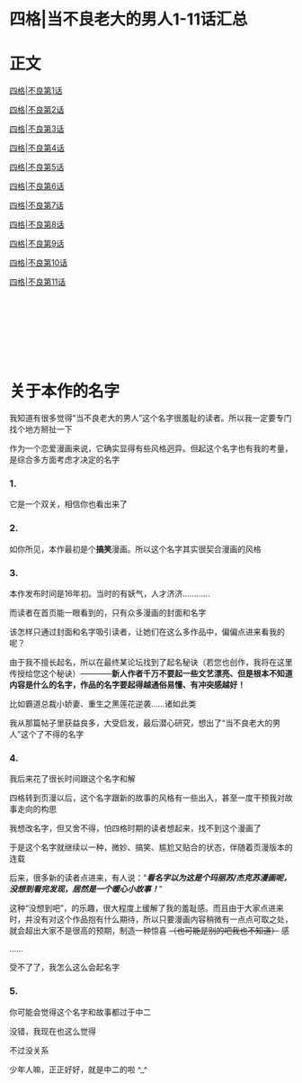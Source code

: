 # 四格|当不良老大的男人1-11话汇总


# 正文

[四格|不良第1话](https://northet.github.io/posts/%E4%B8%8D%E8%89%AF1/)

[四格|不良第2话](https://northet.github.io/posts/%E4%B8%8D%E8%89%AF2/)

[四格|不良第3话](https://northet.github.io/posts/%E4%B8%8D%E8%89%AF3/)

[四格|不良第4话](https://northet.github.io/posts/%E4%B8%8D%E8%89%AF4/)

[四格|不良第5话](https://northet.github.io/posts/%E4%B8%8D%E8%89%AF5/)

[四格|不良第6话](https://northet.github.io/posts/%E4%B8%8D%E8%89%AF6/)

[四格|不良第7话](https://northet.github.io/posts/%E4%B8%8D%E8%89%AF7/)

[四格|不良第8话](https://northet.github.io/posts/%E4%B8%8D%E8%89%AF8/)

[四格|不良第9话](https://northet.github.io/posts/%E4%B8%8D%E8%89%AF9/)

[四格|不良第10话](https://northet.github.io/posts/%E4%B8%8D%E8%89%AF10/)

[四格|不良第11话](https://northet.github.io/posts/%E4%B8%8D%E8%89%AF11/)


&nbsp;

&nbsp;

&nbsp;

&nbsp;


# 关于本作的名字

我知道有很多觉得“当不良老大的男人”这个名字很羞耻的读者。所以我一定要专门找个地方掰扯一下

作为一个恋爱漫画来说，它确实显得有些风格迥异。但起这个名字也有我的考量，是综合多方面考虑才决定的名字

### 1.
它是一个双关，相信你也看出来了

### 2.
如你所见，本作最初是个**搞笑**漫画。所以这个名字其实很契合漫画的风格

### 3.
本作发布时间是16年初。当时的有妖气，人才济济…………

而读者在首页能一眼看到的，只有众多漫画的封面和名字

该怎样只通过封面和名字吸引读者，让她们在这么多作品中，偏偏点进来看我的呢？

由于我不擅长起名，所以在最终某论坛找到了起名秘诀（若您也创作，我将在这里传授给您这个秘诀）————**新人作者千万不要起一些文艺漂亮、但是根本不知道内容是什么的名字，作品的名字要起得越通俗易懂、有冲突感越好！**

比如霸道总裁小娇妻、重生之黑莲花逆袭……诸如此类

我从那篇帖子里获益良多，大受启发，最后潜心研究，想出了“当不良老大的男人”这个了不得的名字

### 4.
我后来花了很长时间跟这个名字和解

四格转到页漫以后，这个名字跟新的故事的风格有一些出入，甚至一度干预我对故事走向的构思

我想改名字，但又舍不得，怕四格时期的读者想起来，找不到这个漫画了

于是这个名字就继续以一种，微妙、搞笑、尴尬又贴合的状态，伴随着页漫版本的连载

后来，很多新的读者点进来，有人说：“***看名字以为这是个玛丽苏/杰克苏漫画呢，没想到看完发现，居然是一个暖心小故事！***”

这种“没想到吧”，的乐趣，很大程度上缓解了我的羞耻感。而且由于大家点进来时，并没有对这个作品抱有什么期待，所以只要漫画内容稍微有一点点可取之处，就会超出大家不是很高的预期，制造一种惊喜
~~（也可能是别的吧我也不知道）~~
感

……

受不了了，我怎么这么会起名字

### 5.
你可能会觉得这个名字和故事都过于中二

没错，我现在也这么觉得

不过没关系

少年人嘛，正正好好，就是中二的啦   ^_^

